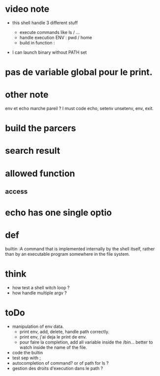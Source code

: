 # video note 

- this shell handle 3 different stuff
    - execute commands like ls / ...
    - handle execution ENV : pwd / home 
    - build in function : 

- I can launch binary without PATH set

# pas de variable global pour le print.



# other note
env et echo marche pareil ?
I must code echo, setenv unsetenv, env, exit.

 


# build the parcers 


# search result

# allowed function

## access


# echo has one single optio


# def 
builtin :A command that is implemented internally by the shell itself, rather than by an executable program somewhere in the file system.

# think
- how test a shell witch loop ?
- how handle multiple argv ?

# toDo
- manipulation of env data.
  - print env, add, delete, handle path correctly. 
  - print env, j'ai deja le print de env.
  - pour faire la completion, add all variable inside the /bin... 
    better to watch inside the name of the file.
- code the bultin
- test sep with ;
- autocompletion of command? or of path for ls ?
- gestion des droits d'execution dans le path ?
